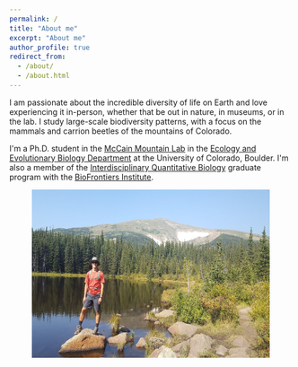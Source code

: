 ```yaml
---
permalink: /
title: "About me"
excerpt: "About me"
author_profile: true
redirect_from:
  - /about/
  - /about.html
---
```



I am passionate about the incredible diversity of life on Earth and love experiencing it in-person, whether that be out in nature, in museums, or in the lab. I study large-scale biodiversity patterns, with a focus on the mammals and carrion beetles of the mountains of Colorado.

I'm a Ph.D. student in the [McCain Mountain Lab](https://spot.colorado.edu/~mccainc/ "McCain Lab") in the [Ecology and Evolutionary Biology Department](https://colorado.edu/ebio "CU - EBIO") at the University of Colorado, Boulder. I'm also a member of the [Interdisciplinary Quantitative Biology](https://www.colorado.edu/certificate/iqbiology/ "IQ Biology") graduate program with the [BioFrontiers Institute](https://www.colorado.edu/biofrontiers/ "BioFrontiers").

<figure>
  <img src="/images/me_at_rainbowlks.jpg" alt="Me at mountain lake"
	 title="" width="450" height="300"
   align="center"
  />
</figure>
